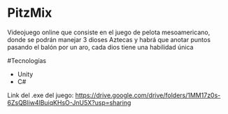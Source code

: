 # PitzMix

Videojuego online que consiste en el juego de pelota mesoamericano, donde se podrán manejar 3 dioses Aztecas y habrá que anotar puntos pasando el balón por un aro, cada dios tiene una habilidad única

#Tecnologías
- Unity
- C#

Link del .exe del juego: https://drive.google.com/drive/folders/1MM17z0s-6ZsQBliw4lBuiqKHsO-JnU5X?usp=sharing
